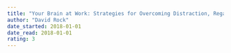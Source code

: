 ```yaml
---
title: "Your Brain at Work: Strategies for Overcoming Distraction, Regaining Focus, and Working Smarter All Day Long"
author: "David Rock"
date_started: 2018-01-01
date_read: 2018-01-01
rating: 3
---
```

